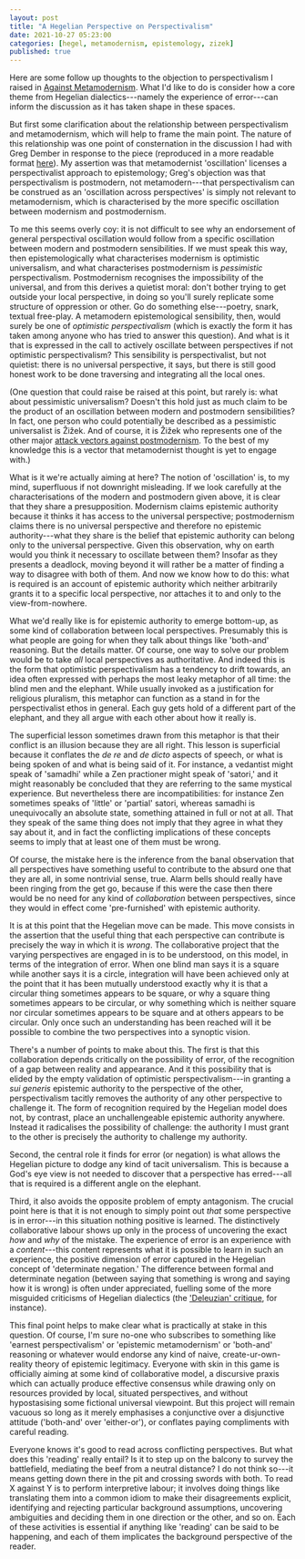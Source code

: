 ```yaml
---
layout: post
title: "A Hegelian Perspective on Perspectivalism"
date: 2021-10-27 05:23:00
categories: [hegel, metamodernism, epistemology, zizek]
published: true
---
```


Here are some follow up thoughts to the objection to perspectivalism I raised in [Against Metamodernism](https://samuelludford.medium.com/against-metamodernism-51be3cbbe751). What I'd like to do is consider how a core theme from Hegelian dialectics---namely the experience of error---can inform the discussion as it has taken shape in these spaces.

But first some clarification about the relationship between perspectivalism and metamodernism, which will help to frame the main point. The nature of this relationship was one point of consternation in the discussion I had with Greg Dember in response to the piece (reproduced in a more readable format [here](https://systems-souls-society.com/is-oscillation-the-heart-of-metamodernism-if-not-does-it-have-a-heart/)). My assertion was that metamodernist 'oscillation' licenses a perspectivalist approach to epistemology; Greg's objection was that perspectivalism is postmodern, not metamodern---that perspectivalism can be construed as an 'oscillation across perspectives' is simply not relevant to metamodernism, which is characterised by the more specific oscillation between modernism and postmodernism.

To me this seems overly coy: it is not difficult to see why an endorsement of general perspectival oscillation would follow from a specific oscillation between modern and postmodern sensibilities. If we must speak this way, then epistemologically what characterises modernism is optimistic universalism, and what characterises postmodernism is _pessimistic_ perspectivalism. Postmodernism recognises the impossibility of the universal, and from this derives a quietist moral: don't bother trying to get outside your local perspective, in doing so you'll surely replicate some structure of oppression or other. Go do something else---poetry, snark, textual free-play. A metamodern epistemological sensibility, then, would surely be one of _optimistic perspectivalism_ (which is exactly the form it has taken among anyone who has tried to answer this question). And what is it that is expressed in the call to actively oscillate between perspectives if not optimistic perspectivalism? This sensibility is perspectivalist, but not quietist: there is no universal perspective, it says, but there is still good honest work to be done traversing and integrating all the local ones.

(One question that could raise be raised at this point, but rarely is: what about pessimistic universalism? Doesn't this hold just as much claim to be the product of an oscillation between modern and postmodern sensibilities? In fact, one person who could potentially be described as a pessimistic universalist is Žižek. And of course, it is Žižek who represents one of the other major [attack vectors against postmodernism]({{site.baseurl}}/2021/08/23/zizek-poststructuralism.html). To the best of my knowledge this is a vector that metamodernist thought is yet to engage with.)

What is it we're actually aiming at here? The notion of 'oscillation' is, to my mind, superfluous if not downright misleading. If we look carefully at the characterisations of the modern and postmodern given above, it is clear that they share a presupposition. Modernism claims epistemic authority because it thinks it has access to the universal perspective; postmodernism claims there is no universal perspective and therefore no epistemic authority---what they share is the belief that epistemic authority can belong only to the universal perspective. Given this observation, why on earth would you think it necessary to oscillate between them? Insofar as they presents a deadlock, moving beyond it will rather be a matter of finding a way to disagree with both of them. And now we know how to do this: what is required is an account of epistemic authority which neither arbitrarily grants it to a specific local perspective, nor attaches it to and only to the view-from-nowhere.

What we'd really like is for epistemic authority to emerge bottom-up, as some kind of collaboration between local perspectives. Presumably this is what people are going for when they talk about things like 'both-and' reasoning. But the details matter. Of course, one way to solve our problem would be to take _all_ local perspectives as authoritative. And indeed this is the form that optimistic perspectivalism has a tendency to drift towards, an idea often expressed with perhaps the most leaky metaphor of all time: the blind men and the elephant. While usually invoked as a justification for religious pluralism, this metaphor can function as a stand in for the perspectivalist ethos in general. Each guy gets hold of a different part of the elephant, and they all argue with each other about how it really is.

The superficial lesson sometimes drawn from this metaphor is that their conflict is an illusion because they are all right. This lesson is superficial because it conflates the _de re_ and _de dicto_ aspects of speech, or what is being spoken of and what is being said of it. For instance, a vedantist might speak of 'samadhi' while a Zen practioner might speak of 'satori,' and it might reasonably be concluded that they are referring to the same mystical experience. But nevertheless there are incompatibilities: for instance Zen sometimes speaks of 'little' or 'partial' satori, whereas samadhi is unequivocally an absolute state, something attained in full or not at all. That they speak of the same thing does not imply that they agree in what they say about it, and in fact the conflicting implications of these concepts seems to imply that at least one of them must be wrong.

Of course, the mistake here is the inference from the banal observation that all perspectives have something useful to contribute to the absurd one that they are all, in some nontrivial sense, true. Alarm bells should really have been ringing from the get go, because if this were the case then there would be no need for any kind of _collaboration_ between perspectives, since they would in effect come 'pre-furnished' with epistemic authority.

It is at this point that the Hegelian move can be made. This move consists in the assertion that the useful thing that each perspective can contribute is precisely the way in which it is _wrong_. The collaborative project that the varying perspectives are engaged in is to be understood, on this model, in terms of the integration of error. When one blind man says it is a square while another says it is a circle, integration will have been achieved only at the point that it has been mutually understood exactly why it is that a circular thing sometimes appears to be square, or why a square thing sometimes appears to be circular, or why something which is neither square nor circular sometimes appears to be square and at others appears to be circular. Only once such an understanding has been reached will it be possible to combine the two perspectives into a synoptic vision.

There's a number of points to make about this. The first is that this collaboration depends critically on the possibility of error, of the recognition of a gap between reality and appearance. And it this possibility that is elided by the empty validation of optimistic perspectivalism---in granting a _sui generis_ epistemic authority to the perspective of the other, perspectivalism tacitly removes the authority of any other perspective to challenge it. The form of recognition required by the Hegelian model does not, by contrast, place an unchallengeable epistemic authority anywhere. Instead it radicalises the possibility of challenge: the authority I must grant to the other is precisely the authority to challenge my authority.

Second, the central role it finds for error (or negation) is what allows the Hegelian picture to dodge any kind of tacit universalism. This is because a God's eye view is not needed to discover that a perspective has erred---all that is required is a different angle on the elephant.

Third, it also avoids the opposite problem of empty antagonism. The crucial point here is that it is not enough to simply point out _that_ some perspective is in error---in this situation nothing positive is learned. The distinctively collaborative labour shows up only in the process of uncovering the exact _how_ and _why_ of the mistake. The experience of error is an experience with a _content_---this content represents what it is possible to learn in such an experience, the positive dimension of error captured in the Hegelian concept of 'determinate negation.' The difference between formal and determinate negation (between saying that something is wrong and saying how it is wrong) is often under appreciated, fuelling some of the more misguided criticisms of Hegelian dialectics (the ['Deleuzian' critique](({{site.baseurl}}/2021/07/04/deleuze-hegel.html)), for instance).

This final point helps to make clear what is practically at stake in this question. Of course, I'm sure no-one who subscribes to something like 'earnest perspectivalism' or 'epistemic metamodernism' or 'both-and' reasoning or whatever would endorse any kind of naive, create-ur-own-reality theory of epistemic legitimacy. Everyone with skin in this game is officially aiming at some kind of collaborative model, a discursive praxis which can actually produce effective consensus while drawing only on resources provided by local, situated perspectives, and without hypostasising some fictional universal viewpoint. But this project will remain vacuous so long as it merely emphasises a conjunctive over a disjunctive attitude ('both-and' over 'either-or'), or conflates paying compliments with careful reading.

Everyone knows it's good to read across conflicting perspectives. But what does this 'reading' really entail? Is it to step up on the balcony to survey the battlefield, mediating the beef from a neutral distance? I do not think so---it means getting down there in the pit and crossing swords with both. To read X against Y is to perform interpretive labour; it involves doing things like translating them into a common idiom to make their disagreements explicit, identifying and rejecting particular background assumptions, uncovering ambiguities and deciding them in one direction or the other, and so on. Each of these activities is essential if anything like 'reading' can be said to be happening, and each of them implicates the background perspective of the reader. 
